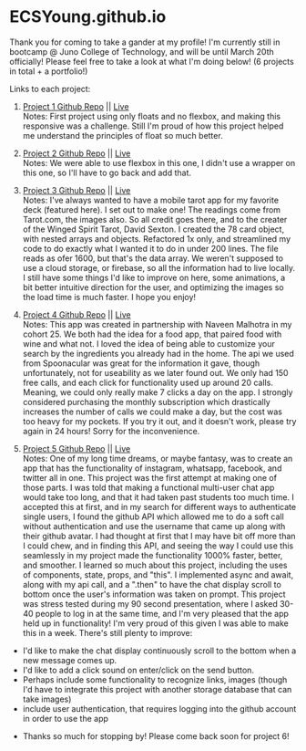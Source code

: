 # ECSYoung.github.io

Thank you for coming to take a gander at my profile! I'm currently still in bootcamp @ Juno College of Technology, and will be until March 20th officially! Please feel free to take a look at what I'm doing below! (6 projects in total + a portfolio!)

Links to each project:

1. <a href= "https://github.com/ECSYoung/sui-young-project-one" target= "_blank">Project 1 Github Repo</a>  ||  <a href= "https://ecsyoung.github.io/sui-young-project-one/" target="_blank">Live</a><br>
Notes: First project using only floats and no flexbox, and making this responsive was a challenge. Still I'm proud of how this project helped me understand the principles of float so much better. 

2. <a href= "https://github.com/ECSYoung/sui-young-project-two" target= "_blank"> Project 2 Github Repo</a>  ||  <a href= "https://ecsyoung.github.io/sui-young-project-two/" target= "_blank">Live</a><br>
Notes: We were able to use flexbox in this one, I didn't use a wrapper on this one, so I'll have to go back and add that.

3. <a href= "https://github.com/ECSYoung/suiYoungProject3" target= "_blank"> Project 3 Github Repo</a>  ||  <a href="https://ecsyoung.github.io/suiYoungProject3/" target= "_blank">Live</a><br>
Notes: I've always wanted to have a mobile tarot app for my favorite deck (featured here). I set out to make one! The readings come from Tarot.com, the images also. So all credit goes there, and to the creater of the Winged Spirit Tarot, David Sexton. I created the 78 card object, with nested arrays and objects. Refactored 1x only, and streamlined my code to do exactly what I wanted it to do in under 200 lines. The file reads as ofer 1600, but that's the data array. We weren't supposed to use a cloud storage, or firebase, so all the information had to live locally. I still have some things I'd like to improve on here, some animations, a bit better intuitive direction for the user, and optimizing the images so the load time is much faster. I hope you enjoy! 

4. <a href= "https://github.com/palate-designer/naveenSui" target= "_blank"> Project 4 Github Repo</a>  ||  <a href="https://palate-designer.github.io/naveenSui/" target= "_blank">Live</a><br>
Notes: This app was created in partnership with Naveen Malhotra in my cohort 25. We both had the idea for a food app, that paired food with wine and what not. I loved the idea of being able to customize your search by the ingredients you already had in the home. The api we used from Spoonacular was great for the information it gave, though unfortunately, not for useability as we later found out. We only had 150 free calls, and each click for functionality used up around 20 calls. Meaning, we could only really make 7 clicks a day on the app. I strongly considered purchasing the monthly subscription which drastically increases the number of calls we could make a day, but the cost was too heavy for my pockets. If you try it out, and it doesn't work, please try again in 24 hours! Sorry for the inconvenience.

5. <a href= "https://github.com/ECSYoung/suiYoungCohort25Chat" target= "_blank"> Project 5 Github Repo</a>  ||  <a href="https://ecsyoung.github.io/suiYoungCohort25Chat/" target= "_blank">Live</a><br>
Notes: One of my long time dreams, or maybe fantasy, was to create an app that has the functionality of instagram, whatsapp, facebook, and twitter all in one. This project was the first attempt at making one of those parts. I was told that making a functional multi-user chat app would take too long, and that it had taken past students too much time. I accepted this at first, and in my search for different ways to authenticate single users, I found the github API which allowed me to do a soft call without authentication and use the username that came up along with their github avatar. I had thought at first that I may have bit off more than I could chew, and in finding this API, and seeing the way I could use this seamlessly in my project made the functionality 1000% faster, better, and smoother. I learned so much about this project, including the uses of components, state, props, and "this". I implemented async and await, along with my api call, and a ".then" to have the chat display scroll to bottom once the user's information was taken on prompt. This project was stress tested during my 90 second presentation, where I asked 30-40 people to log in at the same time, and I'm very pleased that the app held up in functionality!
I'm very proud of this given I was able to make this in a week. There's still plenty to improve:
<ul>
  <li>I'd like to make the chat display continuously scroll to the bottom when a new message comes up.</li>
  <li>I'd like to add a click sound on enter/click on the send button.</li>
  <li>Perhaps include some functionality to recognize links, images (though I'd have to integrate this project with another storage database that can take images)</li>
  <li>include user authentication, that requires logging into the github account in order to use the app</li>
  <li tie in user authentication with message deletion, so that only the user can delete their own messages.</li>
  
  Thanks so much for stopping by!
  Please come back soon for project 6!
